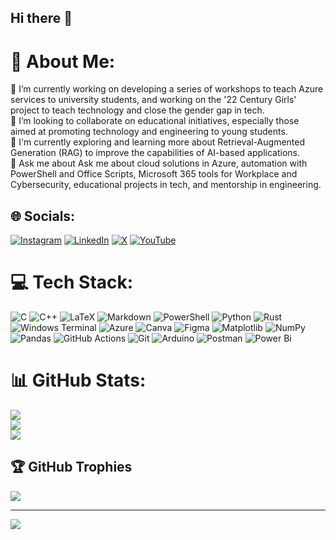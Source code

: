 ## Hi there 👋
# 💫 About Me:
🔭 I’m currently working on developing a series of workshops to teach Azure services to university students, and working on the '22 Century Girls' project to teach technology and close the gender gap in tech.<br>👯 I’m looking to collaborate on educational initiatives, especially those aimed at promoting technology and engineering to young students.<br>🌱 I'm currently exploring and learning more about Retrieval-Augmented Generation (RAG) to improve the capabilities of AI-based applications.<br>💬 Ask me about Ask me about cloud solutions in Azure, automation with PowerShell and Office Scripts, Microsoft 365 tools for Workplace and Cybersecurity, educational projects in tech, and mentorship in engineering.<br>

## 🌐 Socials:
[![Instagram](https://img.shields.io/badge/Instagram-%23E4405F.svg?logo=Instagram&logoColor=white)](https://instagram.com/ferenike.exe) [![LinkedIn](https://img.shields.io/badge/LinkedIn-%230077B5.svg?logo=linkedin&logoColor=white)](https://linkedin.com/in/ferenike) [![X](https://img.shields.io/badge/X-black.svg?logo=X&logoColor=white)](https://x.com/ferenike_exe) [![YouTube](https://img.shields.io/badge/YouTube-%23FF0000.svg?logo=YouTube&logoColor=white)](https://youtube.com/@https://www.youtube.com/@ferenikeexe) 

# 💻 Tech Stack:
![C](https://img.shields.io/badge/c-%2300599C.svg?style=flat&logo=c&logoColor=white) ![C++](https://img.shields.io/badge/c++-%2300599C.svg?style=flat&logo=c%2B%2B&logoColor=white) ![LaTeX](https://img.shields.io/badge/latex-%23008080.svg?style=flat&logo=latex&logoColor=white) ![Markdown](https://img.shields.io/badge/markdown-%23000000.svg?style=flat&logo=markdown&logoColor=white) ![PowerShell](https://img.shields.io/badge/PowerShell-%235391FE.svg?style=flat&logo=powershell&logoColor=white) ![Python](https://img.shields.io/badge/python-3670A0?style=flat&logo=python&logoColor=ffdd54) ![Rust](https://img.shields.io/badge/rust-%23000000.svg?style=flat&logo=rust&logoColor=white) ![Windows Terminal](https://img.shields.io/badge/Windows%20Terminal-%234D4D4D.svg?style=flat&logo=windows-terminal&logoColor=white) ![Azure](https://img.shields.io/badge/azure-%230072C6.svg?style=flat&logo=microsoftazure&logoColor=white) ![Canva](https://img.shields.io/badge/Canva-%2300C4CC.svg?style=flat&logo=Canva&logoColor=white) ![Figma](https://img.shields.io/badge/figma-%23F24E1E.svg?style=flat&logo=figma&logoColor=white) ![Matplotlib](https://img.shields.io/badge/Matplotlib-%23ffffff.svg?style=flat&logo=Matplotlib&logoColor=black) ![NumPy](https://img.shields.io/badge/numpy-%23013243.svg?style=flat&logo=numpy&logoColor=white) ![Pandas](https://img.shields.io/badge/pandas-%23150458.svg?style=flat&logo=pandas&logoColor=white) ![GitHub Actions](https://img.shields.io/badge/github%20actions-%232671E5.svg?style=flat&logo=githubactions&logoColor=white) ![Git](https://img.shields.io/badge/git-%23F05033.svg?style=flat&logo=git&logoColor=white) ![Arduino](https://img.shields.io/badge/-Arduino-00979D?style=flat&logo=Arduino&logoColor=white) ![Postman](https://img.shields.io/badge/Postman-FF6C37?style=flat&logo=postman&logoColor=white) ![Power Bi](https://img.shields.io/badge/power_bi-F2C811?style=flat&logo=powerbi&logoColor=black)
# 📊 GitHub Stats:
![](https://github-readme-stats.vercel.app/api?username=ferenike&theme=midnight-purple&hide_border=false&include_all_commits=false&count_private=false)<br/>
![](https://github-readme-streak-stats.herokuapp.com/?user=ferenike&theme=midnight-purple&hide_border=false)<br/>
![](https://github-readme-stats.vercel.app/api/top-langs/?username=ferenike&theme=midnight-purple&hide_border=false&include_all_commits=false&count_private=false&layout=compact)

## 🏆 GitHub Trophies
![](https://github-profile-trophy.vercel.app/?username=ferenike&theme=cobalt&no-frame=true&no-bg=true&margin-w=4)

---
[![](https://visitcount.itsvg.in/api?id=ferenike&icon=4&color=13)](https://visitcount.itsvg.in)

